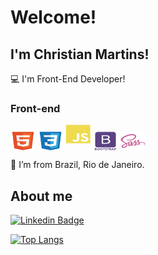 # Welcome!

## I'm Christian Martins!

:computer: I'm Front-End Developer!
<h3> Front-end </h3>

 <img align="center" alt="HTML" height="30" width="40" src="https://raw.githubusercontent.com/devicons/devicon/master/icons/html5/html5-original.svg">
 <img align="center" alt="CSS" height="30" width="40" src="https://raw.githubusercontent.com/devicons/devicon/master/icons/css3/css3-original.svg"> 
 <img alt="Js" height="30" width="40" src="https://raw.githubusercontent.com/devicons/devicon/master/icons/javascript/javascript-plain.svg">  
 <img align="center" alt="bootstrp" height="30" width="40" src="https://raw.githubusercontent.com/devicons/devicon/9f4f5cdb393299a81125eb5127929ea7bfe42889/icons/bootstrap/bootstrap-plain-wordmark.svg">
 <img align="center" alt="sass" height="30" width="40" src="https://raw.githubusercontent.com/devicons/devicon/9f4f5cdb393299a81125eb5127929ea7bfe42889/icons/sass/sass-original.svg">

:house_with_garden: I’m from Brazil, Rio de Janeiro.

## About me

[![Linkedin Badge](https://img.shields.io/badge/-LinkedIn-blue?style=flat-square&logo=Linkedin&logoColor=white&link=chrmartins)]( chrmartins)

[![Top Langs](https://github-readme-stats.vercel.app/api/top-langs/?username=chrmartins&layout=compact)](https://github.com/chrmartins/github-readme-stats)
